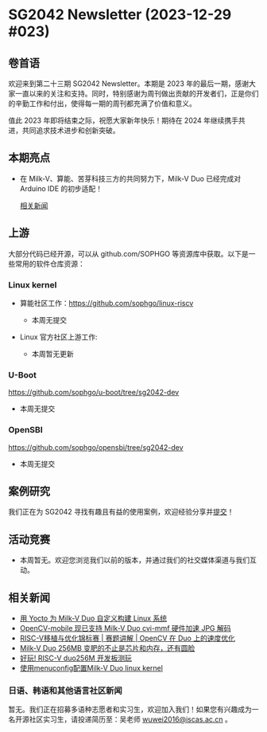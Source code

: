 # SG2042 Newsletter (2023-12-29 #023)

## 卷首语

欢迎来到第二十三期 SG2042 Newsletter。本期是 2023 年的最后一期，感谢大家一直以来的关注和支持。同时，特别感谢为周刊做出贡献的开发者们，正是你们的辛勤工作和付出，使得每一期的周刊都充满了价值和意义。

值此 2023 年即将结束之际，祝愿大家新年快乐！期待在 2024 年继续携手共进，共同追求技术进步和创新突破。

## 本期亮点

+ 在 Milk-V、算能、苦芽科技三方的共同努力下，Milk-V Duo 已经完成对 Arduino IDE 的初步适配！

  [相关新闻](https://mp.weixin.qq.com/s/y0w_87CXAt3X_I1ukp06AA)

## 上游


大部分代码已经开源，可以从 github.com/SOPHGO 等资源库中获取。以下是一些常用的软件仓库资源：

### Linux kernel

+ 算能社区工作：https://github.com/sophgo/linux-riscv

  +  本周无提交

+ Linux 官方社区上游工作:

  + 本周暂无更新

### U-Boot

https://github.com/sophgo/u-boot/tree/sg2042-dev

+ 本周无提交

### OpenSBI

https://github.com/sophgo/opensbi/tree/sg2042-dev 

+ 本周无提交

## 案例研究

我们正在为 SG2042 寻找有趣且有益的使用案例，欢迎经验分享并[提交](https://github.com/sophgocommunity/SG2042-Newsletter/pulls)！

## 活动竞赛

+ 本周暂无。欢迎您浏览我们以前的版本，并通过我们的社交媒体渠道与我们互动。

## 相关新闻

+ [用 Yocto 为 Milk-V Duo 自定义构建 Linux 系统][news-1]
+ [OpenCV-mobile 现已支持 Milk-V Duo cvi-mmf 硬件加速 JPG 解码][news-2]
+ [RISC-V移植与优化锦标赛 | 赛题讲解 | OpenCV 在 Duo 上的速度优化][news-3]
+ [Milk-V Duo 256MB 变肥的不止是芯片和内存，还有圆脸][news-4]
+ [好玩! RISC-V duo256M 开发板测玩][news-5]
+ [使用menuconfig配置Milk-V Duo linux kernel][news-6]

[news-1]:https://community.milkv.io/t/yocto-for-milk-v-duo-yocto-milk-v-duo-linux/1101
[news-2]:https://forum.sophgo.com/t/opencv-mobile-milkv-duo-cvi-mmf-jpg/460
[news-3]:https://www.bilibili.com/video/BV15g4y1k7Lp
[news-4]:https://twitter.com/nihui/status/1738573127138132018
[news-5]:https://community.milkv.io/t/fun-risc-v-duo256m-development-board-test-risc-v-duo256m/1093
[news-6]:https://community.milkv.io/t/menuconfig-milkv-duo-linux-kernel/1112

### 日语、韩语和其他语言社区新闻

暂无。我们正在招募多语种志愿者和实习生，欢迎加入我们！如果您有兴趣成为一名开源社区实习生，请投递简历至：吴老师 [wuwei2016@iscas.ac.cn](mailto:wuwei2016@iscas.ac.cn) 。
